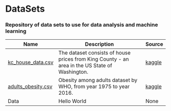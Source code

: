 # DataSets
### Repository of data sets to use for data analysis and machine learning

| Name  | Description | Source |
| ----- | ----------- | ------ |
| [kc_house_data.csv](https://github.com/jiangoz/DataSets/blob/main/kc_house_data.csv)  | The dataset consists of house prices from King County - an area in the US State of Washington. | [kaggle](https://www.kaggle.com/shivachandel/kc-house-data?select=kc_house_data.csv) |
| [adults_obesity.csv](https://github.com/jiangoz/DataSets/blob/main/adults_obesity.csv)  | Obesity among adults dataset by WHO, from year 1975 to year 2016. | [kaggle](https://www.kaggle.com/amanarora/obesity-among-adults-by-country-19752016) |
| Data  | Hello World | None |
